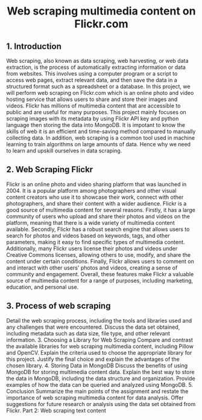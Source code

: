 <h1 align='center'>Web scraping multimedia content on Flickr.com </h1>

## 1. Introduction
Web scraping, also known as data scraping, web harvesting, or web data extraction, is the process of automatically extracting information or data from websites. This involves using a computer program or a script to access web pages, extract relevant data, and then save the data in a structured format such as a spreadsheet or a database. In this project, we will perform web scraping on Flickr.com which is an online photo and video hosting service that allows users to share and store their images and videos. Flickr has millions of multimedia content that are accessible to public and are useful for many purposes. This project mainly focuses on scraping images with its metadata by using Flickr API key and python language then storing the data into MongoDB. It is impotant to know the skills of web it is an efficient and time-saving method compared to manually collecting data. In addition, web scraping is a common tool used in machine learning to train algorithms on large amounts of data. Hence why we need to learn and upskill ourselves in data scraping.

## 2. Web Scraping Flickr

Flickr is an online photo and video sharing platform that was launched in 2004. It is a popular platform among photographers and other visual content creators who use it to showcase their work, connect with other photographers, and share their content with a wider audience. Flickr is a good source of multimedia content for several reasons. Firstly, it has a large community of users who upload and share their photos and videos on the platform, meaning that there is a wide variety of multimedia content available. Secondly, Flickr has a robust search engine that allows users to search for photos and videos based on keywords, tags, and other parameters, making it easy to find specific types of multimedia content. Additionally, many Flickr users license their photos and videos under Creative Commons licenses, allowing others to use, modify, and share the content under certain conditions. Finally, Flickr allows users to comment on and interact with other users' photos and videos, creating a sense of community and engagement. Overall, these features make Flickr a valuable source of multimedia content for a range of purposes, including marketing, education, and personal use.

## 3. Process of web scraping
Detail the web scraping process, including the tools and libraries used and any challenges that were encountered.
Discuss the data set obtained, including metadata such as data size, file type, and other relevant information.
3. Choosing a Library for Web Scraping
Compare and contrast the available libraries for web scraping multimedia content, including Pillow and OpenCV.
Explain the criteria used to choose the appropriate library for this project.
Justify the final choice and explain the advantages of the chosen library.
4. Storing Data in MongoDB
Discuss the benefits of using MongoDB for storing multimedia content data.
Explain the best way to store the data in MongoDB, including the data structure and organization.
Provide examples of how the data can be queried and analyzed using MongoDB.
5. Conclusion
Summarize the main points of the assignment and restate the importance of web scraping multimedia content for data analysis.
Offer suggestions for future research or analysis using the data set obtained from Flickr.
Part 2: Web scraping text content
